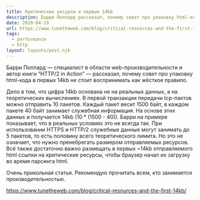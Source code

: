 ```yaml
---
title: Критические ресурсы и первые 14kb
description: Барри Поллард рассказал, почему совет про упаковку html-кода в первых 14kb не стоит воспринимать как жёсткое правило
date: 2020-04-19
url: https://www.tunetheweb.com/blog/critical-resources-and-the-first-14kb/
tags:
  - performance
  - http
layout: layouts/post.njk
---
```

Барри Поллард — специалист в области web-производительности и автор книги “HTTP/2 in Action” — рассказал, почему совет про упаковку html-кода в первых 14kb не стоит воспринимать как жёсткое правило.

Дело в том, что цифра 14kb основана не на реальных данных, а на теоретических вычислениях. В первой транзакции передачи tcp-пактов можно отправить 10 пакетов. Каждый пакет весит 1500 байт, в каждом пакете 40 байт занимает служебная информация. На основе этих данных и получается 14kb (10 * (1500 - 40)). Барри на примере показывает, что в реальных условиях это не всегда так. При использовании HTTPS и HTTP/2 служебные данные могут занимать до 5 пакетов, то есть половину всего теоретического лимита. Но это не означает, что нужно пренебрегать размером отправляемых ресурсов. Всё также достаточно важно размещать в первых ~14kb отправляемого html ссылки на критические ресурсы, чтобы браузер начал их загрузку во время парсинга html.

Очень прикольная статья. Рекомендую прочитать всем, кто занимается производительностью.

https://www.tunetheweb.com/blog/critical-resources-and-the-first-14kb/
